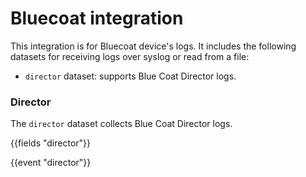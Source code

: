 # Bluecoat integration

This integration is for Bluecoat device's logs. It includes the following
datasets for receiving logs over syslog or read from a file:
- `director` dataset: supports Blue Coat Director logs.

### Director

The `director` dataset collects Blue Coat Director logs.

{{fields "director"}}

{{event "director"}}
